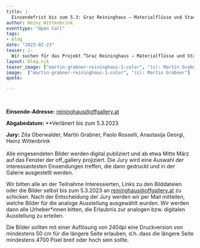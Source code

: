 ```yaml
---
title: |-
  Einsendefrist bis zum 5.3: Graz Reininghaus – Materialflüsse und Stadtlandschaft
author: Heinz Wittenbrink
eventtype: "Open Call"
tags:
- blog
date: "2023-02-23"
teaser: |-
  Wir suchen für das Projekt “Graz Reininghaus – Materialflüsse und Stadtlandschaft” nach Bildern und Bildserien zum neuen Grazer Quartier Reininghaus. Uns interessieren Arbeiten, die fotografisch untersuchen, welche biologischen und technischen, beweglichen und starren Elemente die neue Stadtlandschaft bestimmen. Wichtig sind uns die Beziehungen zwischen Fassaden und Oberflächen und den Material-, aber auch Waren-, Energie- und Geldflüssen dahinter. Wir möchten die eingesandten Fotos in unserer Galerie und auf unserer Website ausstellen. Besonders interessante Arbeiten werden wir drucken. Damit wollen wir Diskussionen anregen: Wie lassen sich die Besonderheiten eines Ortes als einer von menschlichen und nichtmenschlichen Faktoren bestimmten Gesamtheit fotografisch darstellen?. 
layout: blog.njk
teaser_image: ["martin-grabner-reininghaus-1-color", "(c): Martin Grabner"]
image:  ["martin-grabner-reininghaus-1-color", "(c): Martin Grabner"]
quote:

---
```

<br/>

**Einsende-Adresse:** <reininghaus@offgallery.at>

**Abgabedatum:** **Verlänert bis zum 5.3.2023

**Jury:** Zita Oberwalder, Martin Grabner, Paolo Rosselli, Anastasija Georgi, Heinz Wittenbrink
</br>
</br>
Alle eingesendeten Bilder werden digital publiziert und ab etwa Mitte März auf das Fenster der off_gallery projiziert. Die Jury wird eine Auswahl der interessantesten Einsendungen treffen, die dann gedruckt und in der Galerie ausgestellt werden. 

Wir bitten alle an der Teilnahme Interessierten, Links zu den Bilddateien oder die Bilder selbst bis zum 5.3.2023 an <reininghaus@offgallery.at> zu schicken. Nach der Entscheidung der Jury werden wir per Mail mitteilen, welche Bilder für die analoge Ausstellung ausgewählt wurden. Wir werden dann alle Urheber\*innen bitten, die Erlaubnis zur analogen bzw. digitalen Ausstellung zu erteilen.

Die Bilder sollten mit einer Auflösung von 240dpi eine Druckversion von mindestens 50 cm für die längere Seite erlauben, d.h. dass die längere Seite mindestens 4700 Pixel breit oder hoch sein sollte.
